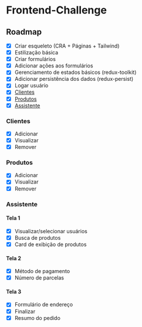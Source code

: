 # Frontend-Challenge

## Roadmap

- [x] Criar esqueleto (CRA + Páginas + Tailwind)
- [x] Estilização básica
- [x] Criar formulários
- [x] Adicionar ações aos formulários
- [x] Gerenciamento de estados básicos (redux-toolkit)
- [x] Adicionar persistência dos dados (redux-persist)
- [x] Logar usuário
- [x] [Clientes](#clientes)
- [x] [Produtos](#produtos)
- [x] [Assistente](#assistente)
 
### Clientes

- [x] Adicionar
- [x] Visualizar
- [x] Remover

### Produtos

- [x] Adicionar
- [x] Visualizar
- [x] Remover

### Assistente

#### Tela 1
- [x] Visualizar/selecionar usuários
- [x] Busca de produtos
- [x] Card de exibição de produtos

#### Tela 2
- [x] Método de pagamento
- [x] Número de parcelas

#### Tela 3
- [x] Formulário de endereço
- [x] Finalizar
- [x] Resumo do pedido